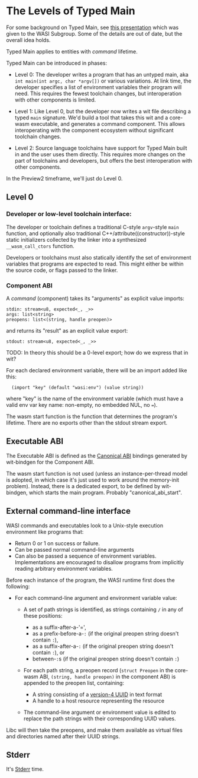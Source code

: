 # The Levels of Typed Main

For some background on Typed Main, see [this presentation] which was given to the
WASI Subgroup. Some of the details are out of date, but the overall idea holds.

[this presentation]: https://sunfishcode.github.io/typed-main-wasi-presentation/

Typed Main applies to entities with *command* lifetime.

Typed Main can be introduced in phases:

 - Level 0: The developer writes a program that has an untyped main, aka
   `int main(int argc, char *argv[])` or various variations. At link time, the
   developer specifies a list of environment variables their program will need.
   This requires the fewest toolchain changes, but interoperation with other
   components is limited.

 - Level 1: Like Level 0, but the developer now writes a wit file describing a
   typed `main` signature. We'd build a tool that takes this wit and a core-wasm
   executable, and generates a command component. This allows interoperating with
   the component ecosystem without significant toolchain changes.

 - Level 2: Source language toolchains have support for Typed Main built in and
   the user uses them directly. This requires more changes on the part of toolchains
   and developers, but offers the best interoperation with other components.

In the Preview2 timeframe, we'll just do Level 0.

## Level 0

### Developer or low-level toolchain interface:

The developer or toolchain defines a traditional C-style `argv`-style `main`
function, and optionally also traditional C++/attribute((constructor))-style
static initializers collected by the linker into a synthesized
`__wasm_call_ctors` function.

Developers or toolchains must also statically identify the set of environment
variables that programs are expected to read. This might either be within the
source code, or flags passed to the linker.

### Component ABI

A *command* (component) takes its "arguments" as explicit value imports:
```wit
stdin: stream<u8, expected<_, _>>
args: list<string>
preopens: list<(string, handle preopen)>
```
and returns its "result" as an explicit value export:
```wit
stdout: stream<u8, expected<_, _>>
```
TODO: In theory this should be a 0-level export; how do we express that in wit?

For each declared environment variable, there will be an import added like this:
```wit
  (import "key" (default "wasi:env") (value string))
```
where "key" is the name of the environment variable (which must have a valid env var
key name: non-empty, no embedded NUL, no `=`).

The wasm start function is the function that determines the program's lifetime.
There are no exports other than the stdout stream export.

## Executable ABI

The Executable ABI is defined as the [Canonical ABI] bindings generated by wit-bindgen
for the Component ABI.

The wasm start function is not used (unless an instance-per-thread model is adopted, in which case it's just used to work around the memory-init problem). Instead, there is a dedicated export, to be defined by wit-bindgen,
which starts the main program. Probably "canonical_abi_start".

[Canonical ABI]: https://github.com/WebAssembly/component-model/blob/main/design/mvp/CanonicalABI.md

## External command-line interface

WASI commands and executables look to a Unix-style execution environment like programs that:
 - Return 0 or 1 on success or failure.
 - Can be passed normal command-line arguments
 - Can also be passed a sequence of environment variables. Implementations are encouraged to disallow programs from implicitly reading arbitrary environment variables.

Before each instance of the program, the WASI runtime first does the following:

- For each command-line argument and environment variable value:
   - A set of path strings is identified, as strings containing `/` in any of these
     positions:
       - as a suffix-after-a-'=',
       - as a prefix-before-a-`:` (if the original preopen string doesn't contain `:`),
       - as a suffix-after-a-`:` (if the original preopen string doesn't contain `:`), or
       - between-`:`s (if the original preopen string doesn't contain `:`)

   - For each path string, a preopen record (`struct Preopen` in the core-wasm ABI,
     `(string, handle preopen)` in the component ABI) is appended to the preopen list,
     containing:
      - A string consisting of a [version-4 UUID] in text format
      - A handle to a host resource representing the resource

   - The command-line argument or environment value is edited to replace the path
     strings with their corresponding UUID values.

Libc will then take the preopens, and make them available as virtual files and
directories named after their UUID strings.

[version-4 UUID]: https://en.wikipedia.org/wiki/Universally_unique_identifier#Version_4_(random)

## Stderr

It's [Stderr](Stderr.md) time.
